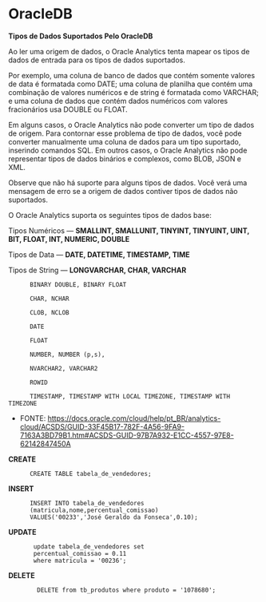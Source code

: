 # OracleDB



**Tipos de Dados Suportados Pelo OracleDB**

Ao ler uma origem de dados, o Oracle Analytics tenta mapear os tipos de dados de entrada para os tipos de dados suportados.

Por exemplo, uma coluna de banco de dados que contém somente valores de data é formatada como DATE; uma coluna de planilha que contém uma combinação de valores numéricos e de string é formatada como VARCHAR; e uma coluna de dados que contém dados numéricos com valores fracionários usa DOUBLE ou FLOAT.

Em alguns casos, o Oracle Analytics não pode converter um tipo de dados de origem. Para contornar esse problema de tipo de dados, você pode converter manualmente uma coluna de dados para um tipo suportado, inserindo comandos SQL. Em outros casos, o Oracle Analytics não pode representar tipos de dados binários e complexos, como BLOB, JSON e XML.

Observe que não há suporte para alguns tipos de dados. Você verá uma mensagem de erro se a origem de dados contiver tipos de dados não suportados.

O Oracle Analytics suporta os seguintes tipos de dados base:

Tipos Numéricos — **SMALLINT, SMALLUNIT, TINYINT, TINYUINT, UINT, BIT, FLOAT, INT, NUMERIC, DOUBLE**

Tipos de Data — **DATE, DATETIME, TIMESTAMP, TIME**

Tipos de String — **LONGVARCHAR, CHAR, VARCHAR**

          BINARY DOUBLE, BINARY FLOAT

          CHAR, NCHAR

          CLOB, NCLOB

          DATE

          FLOAT

          NUMBER, NUMBER (p,s),
          
          NVARCHAR2, VARCHAR2

          ROWID

          TIMESTAMP, TIMESTAMP WITH LOCAL TIMEZONE, TIMESTAMP WITH TIMEZONE
          
- FONTE: https://docs.oracle.com/cloud/help/pt_BR/analytics-cloud/ACSDS/GUID-33F45B17-782F-4A56-9FA9-7163A3BD79B1.htm#ACSDS-GUID-97B7A932-E1CC-4557-97E8-62142847450A


**CREATE**

          CREATE TABLE tabela_de_vendedores;

**INSERT**

          INSERT INTO tabela_de_vendedores
          (matricula,nome,percentual_comissao)
          VALUES('00233','José Geraldo da Fonseca',0.10);

**UPDATE**

           update tabela_de_vendedores set
           percentual_comissao = 0.11
           where matricula = '00236';
           
**DELETE**
           
            DELETE from tb_produtos where produto = '1078680';
            

